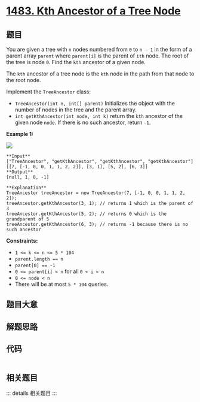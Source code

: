 # [1483. Kth Ancestor of a Tree Node](https://leetcode.com/problems/kth-ancestor-of-a-tree-node)

## 题目

You are given a tree with `n` nodes numbered from `0` to `n - 1` in the form
of a parent array `parent` where `parent[i]` is the parent of `ith` node. The
root of the tree is node `0`. Find the `kth` ancestor of a given node.

The `kth` ancestor of a tree node is the `kth` node in the path from that node
to the root node.

Implement the `TreeAncestor` class:

  * `TreeAncestor(int n, int[] parent)` Initializes the object with the number of nodes in the tree and the parent array.
  * `int getKthAncestor(int node, int k)` return the `kth` ancestor of the given node `node`. If there is no such ancestor, return `-1`.



**Example 1:**

![](https://assets.leetcode.com/uploads/2019/08/28/1528_ex1.png)

    
    
    **Input**
    ["TreeAncestor", "getKthAncestor", "getKthAncestor", "getKthAncestor"]
    [[7, [-1, 0, 0, 1, 1, 2, 2]], [3, 1], [5, 2], [6, 3]]
    **Output**
    [null, 1, 0, -1]
    
    **Explanation**
    TreeAncestor treeAncestor = new TreeAncestor(7, [-1, 0, 0, 1, 1, 2, 2]);
    treeAncestor.getKthAncestor(3, 1); // returns 1 which is the parent of 3
    treeAncestor.getKthAncestor(5, 2); // returns 0 which is the grandparent of 5
    treeAncestor.getKthAncestor(6, 3); // returns -1 because there is no such ancestor



**Constraints:**

  * `1 <= k <= n <= 5 * 104`
  * `parent.length == n`
  * `parent[0] == -1`
  * `0 <= parent[i] < n` for all `0 < i < n`
  * `0 <= node < n`
  * There will be at most `5 * 104` queries.


## 题目大意

## 解题思路

## 代码

```javascript

```

## 相关题目

::: details 相关题目
:::
